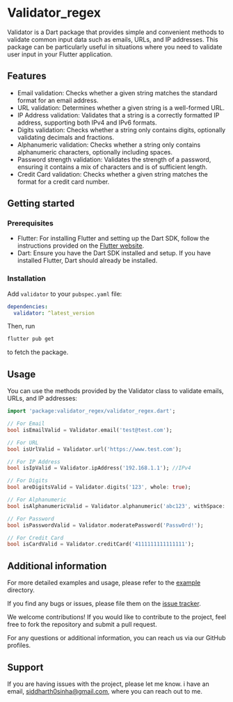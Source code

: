 <!--
This README describes the package. If you publish this package to pub.dev,
this README's contents appear on the landing page for your package.

For information about how to write a good package README, see the guide for
[writing package pages](https://dart.dev/guides/libraries/writing-package-pages).

For general information about developing packages, see the Dart guide for
[creating packages](https://dart.dev/guides/libraries/create-library-packages)
and the Flutter guide for
[developing packages and plugins](https://flutter.dev/developing-packages).
-->

# Validator_regex

Validator is a Dart package that provides simple and convenient methods to validate common input data such as emails, URLs, and IP addresses. This package can be particularly useful in situations where you need to validate user input in your Flutter application.

## Features

- Email validation: Checks whether a given string matches the standard format for an email address.
- URL validation: Determines whether a given string is a well-formed URL.
- IP Address validation: Validates that a string is a correctly formatted IP address, supporting both IPv4 and IPv6 formats.
- Digits validation: Checks whether a string only contains digits, optionally validating decimals and fractions.
- Alphanumeric validation: Checks whether a string only contains alphanumeric characters, optionally including spaces.
- Password strength validation: Validates the strength of a password, ensuring it contains a mix of characters and is of sufficient length.
- Credit Card validation: Checks whether a given string matches the format for a credit card number.

## Getting started

### Prerequisites

- Flutter: For installing Flutter and setting up the Dart SDK, follow the instructions provided on the [Flutter website](https://flutter.dev/).
- Dart: Ensure you have the Dart SDK installed and setup. If you have installed Flutter, Dart should already be installed.

### Installation

Add `validator` to your `pubspec.yaml` file:

```yaml
dependencies:
  validator: ^latest_version
```

Then, run

```bash
flutter pub get
```

to fetch the package.

## Usage

You can use the methods provided by the Validator class to validate emails, URLs, and IP addresses:

```dart
import 'package:validator_regex/validator_regex.dart';

// For Email
bool isEmailValid = Validator.email('test@test.com');

// For URL
bool isUrlValid = Validator.url('https://www.test.com');

// For IP Address
bool isIpValid = Validator.ipAddress('192.168.1.1'); //IPv4

// For Digits
bool areDigitsValid = Validator.digits('123', whole: true);

// For Alphanumeric
bool isAlphanumericValid = Validator.alphanumeric('abc123', withSpace: false);

// For Password
bool isPasswordValid = Validator.moderatePassword('Passw0rd!');

// For Credit Card
bool isCardValid = Validator.creditCard('4111111111111111');


```

## Additional information

For more detailed examples and usage, please refer to the [example](https://github.com/sidx8/validator/tree/main/example) directory.

If you find any bugs or issues, please file them on the [issue tracker](https://github.com/sidx8/validator/issues).

We welcome contributions! If you would like to contribute to the project, feel free to fork the repository and submit a pull request.

For any questions or additional information, you can reach us via our GitHub profiles.

## Support

If you are having issues with the project, please let me know. i have an email, siddharth0sinha@gmail.com, where you can reach out to me.
